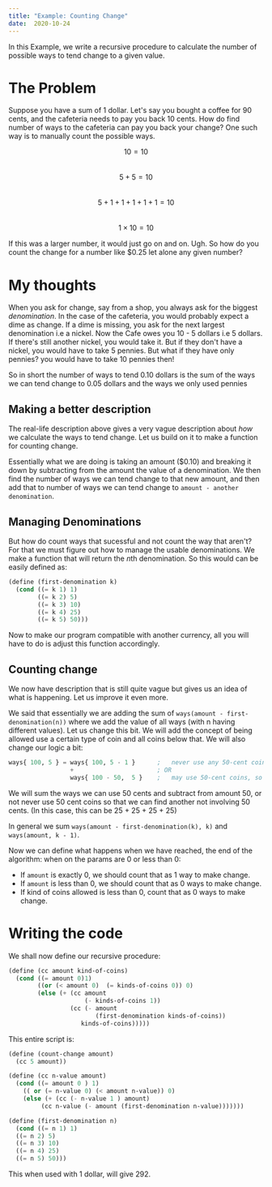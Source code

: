 ```yaml
---
title: "Example: Counting Change"
date:  2020-10-24
---
```


In this Example, we write a recursive procedure to calculate
the number of possible ways to tend change to a given value.


# The Problem

Suppose you have a sum of 1 dollar. Let's say you bought a 
coffee for 90 cents, and the cafeteria needs to pay you 
back 10 cents. How do find number of ways to the cafeteria 
can pay you back your change? One such way is to manually
count the possible ways.


$$ 10 = 10 $$  
$$ 5 + 5 = 10 $$  
$$ 5 + 1 + 1 + 1 + 1 + 1 = 10 $$  
$$ 1 \times 10 = 10 $$  


If this was a larger number, it would just go on and on. Ugh. So how do you count the change
for a number like $0.25 let alone any given number?


# My thoughts

When you ask for change, say from a shop, you always ask for the
biggest *denomination*. In the case of the cafeteria, you would
probably expect a dime as change. If a dime is missing,
you ask for the next largest denomination i.e a nickel. Now the Cafe owes
you 10 - 5 dollars i.e 5 dollars. If there's still another nickel, you would take
it. But if they don't have a nickel, you would have to take 5 pennies. But what if they
have only pennies? you would have to take 10 pennies then!

So in short the number of ways to tend 0.10 dollars is the sum of the ways we can tend change
to 0.05 dollars and the ways we only used pennies

## Making a better description

The real-life description above gives a very vague description about *how* we 
calculate the ways to tend change. Let us build on it to make
a function for counting change.

Essentially what we are doing is taking an amount ($0.10) and breaking it down
by subtracting from the amount the value of a denomination. We then find the number
of ways we can tend change to that new amount, and then add that to number of ways we 
can tend change to `amount - another denomination`.

## Managing Denominations

But how do count ways that sucessful and not count the way that aren't?
For that we must figure out how to manage the usable denominations.
We make a function that will return the *n*th denomination. So this
would can be easily defined as:

```scheme
(define (first-denomination k)
  (cond ((= k 1) 1)
        ((= k 2) 5)
        ((= k 3) 10)
        ((= k 4) 25)
        ((= k 5) 50)))
```

Now to make our program compatible with another currency,
all you will have to do is adjust this function accordingly.


## Counting change

We now have description that is still quite vague but gives us an
idea of what is happening. Let us improve it even more.

We said that essentially we are adding the sum of `ways(amount - first-denomination(n))` where
we add the value of all ways (with n having different values). Let us change this bit. We will add
the concept of being allowed use a certain type of coin and all coins below that. We will also change
our logic a bit:

```lisp
ways{ 100, 5 } = ways{ 100, 5 - 1 }      ;   never use any 50-cent coins
                 +                       ; OR
                 ways{ 100 - 50,  5 }    ;   may use 50-cent coins, so use one
```

We will sum the ways we can use 50 cents and subtract from amount 50,
or not never use 50 cent coins so that we can find another not involving
50 cents. (In this case, this can be 25 + 25 + 25 + 25)

In general we sum `ways(amount - first-denomination(k), k)` and `ways(amount, k - 1)`.

Now we can define what happens when we have reached, the end of the algorithm: when on the params are
0 or less than 0:

- If `amount` is exactly 0, we should count that as 1 way to make change.
- If `amount` is less than 0, we should count that as 0 ways to make change.
- If kind of coins allowed is less than 0, count that as 0 ways to make change.

# Writing the code

We shall now define our recursive procedure:

```scheme
(define (cc amount kind-of-coins)
  (cond ((= amount 0)1)
        ((or (< amount 0)  (= kinds-of-coins 0)) 0)
        (else (+ (cc amount
                     (- kinds-of-coins 1))
                 (cc (- amount
                        (first-denomination kinds-of-coins))
                    kinds-of-coins)))))
```

This entire script is:

```scheme
(define (count-change amount)
  (cc 5 amount))

(define (cc n-value amount)
  (cond ((= amount 0 ) 1)
	(( or (= n-value 0) (< amount n-value)) 0)
	(else (+ (cc (- n-value 1 ) amount) 
		 (cc n-value (- amount (first-denomination n-value)))))))

(define (first-denomination n)
  (cond ((= n 1) 1)
  ((= n 2) 5)
  ((= n 3) 10)
  ((= n 4) 25)
  ((= n 5) 50)))
```

This when used with 1 dollar, will give 292.

